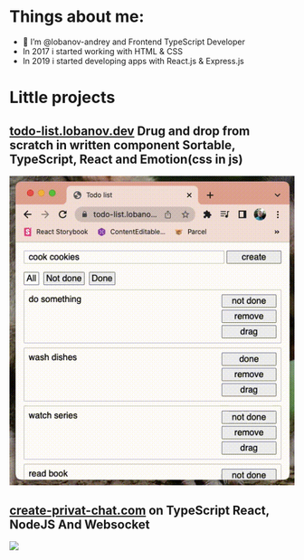 # Things about me:
- 👋 I’m @lobanov-andrey and Frontend TypeScript Developer
- In 2017 i started working with HTML & CSS
- In 2019 i started developing apps with React.js & Express.js

# Little projects
## [todo-list.lobanov.dev](https://github.com/lobanov-andrey/todo-list) Drug and drop from scratch in written component Sortable, TypeScript, React and Emotion(css in js) 
![](https://raw.githubusercontent.com/lobanov-andrey/todo-list/main/preview.gif)
## [create-privat-chat.com](https://github.com/lobanov-andrey/create-private-chat.com) on TypeScript React, NodeJS And Websocket
![](https://raw.githubusercontent.com/lobanov-andrey/create-private-chat.com/main/preview-v2.gif)

<!---
lobanov-andrey/lobanov-andrey is a ✨ special ✨ repository because its `README.md` (this file) appears on your GitHub profile.
You can click the Preview link to take a look at your changes.
--->
